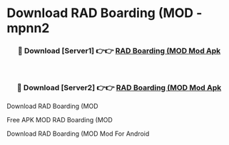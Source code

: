 # Download RAD Boarding (MOD - mpnn2



<div align="center">
<h3>🔴 Download [Server1] 👉👉 <a href="https://momento.my/?title=RAD_Boarding_(MOD">RAD Boarding (MOD Mod Apk</a></h3><br>

<h3>🔴 Download [Server2] 👉👉 <a href="https://momento.my/?title=RAD_Boarding_(MOD">RAD Boarding (MOD Mod Apk</a></h3>
</div>



Download RAD Boarding (MOD 

Free APK MOD RAD Boarding (MOD 

Download RAD Boarding (MOD Mod For Android
